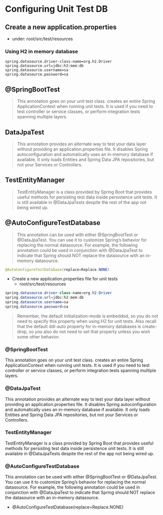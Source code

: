 # Configuring Unit Test DB

## Create a new application.properties
- under: root/src/test/resources

### Using H2 in memory database
```
spring.datasource.driver-class-name=org.h2.Driver
spring.datasource.url=jdbc:h2:mem:db
spring.datasource.username=sa
spring.datasource.password=sa
```

## @SpringBootTest
> This annotation goes on your unit test class. creates an entire Spring ApplicationContext when running unit tests. It is used if you need to test controller or service classes, or perform integration tests spanning multiple layers.

## DataJpaTest
> This annotation provides an alternate way to test your data layer without providing an application.properties file. It disables Spring autoconfiguration and automatically uses an in-memory database if available. It only loads Entities and Spring Data JPA repositories, but not your Services or Controllers.

## TestEntityManager
> TestEntityManager is a class provided by Spring Boot that provides useful methods for persisting test data inside persistence unit tests. It is still available in @DataJpaTests despite the rest of the app not being wired up.

## @AutoConfigureTestDatabase
> This annotation can be used with either @SpringBootTest or @DataJpaTest. You can use it to customize Spring’s behavior for replacing the normal datasource. For example, the following annotation could be used in conjunction with @DataJpaTest to indicate that Spring should NOT replace the datasource with an in-memory datasource.
```java
@AutoConfigureTestDatabase(replace=Replace.NONE)
```
- Create a new application.properties file for unit tests
  - root/src/test/resources
  
```java
spring.datasource.driver-class-name=org.h2.Driver
spring.datasource.url=jdbc:h2:mem:db
spring.datasource.username=sa
spring.datasource.password=sa
```
> Remember, the default initialization-mode is embedded, so you do not need to specify this property when using H2 for unit tests. Also recall that the default ddl-auto property for in-memory databases is create-drop, so you also do not need to set that property unless you wish some other behavior.

### @SpringBootTest
This annotation goes on your unit test class. creates an entire Spring ApplicationContext when running unit tests. It is used if you need to test controller or service classes, or perform integration tests spanning multiple layers.

### @DataJpaTest
This annotation provides an alternate way to test your data layer without providing an application.properties file. It disables Spring autoconfiguration and automatically uses an in-memory database if available. It only loads Entities and Spring Data JPA repositories, but not your Services or Controllers.

### TestEntityManager
TestEntityManager is a class provided by Spring Boot that provides useful methods for persisting test data inside persistence unit tests. It is still available in @DataJpaTests despite the rest of the app not being wired up.

### @AutoConfigureTestDatabase
This annotation can be used with either @SpringBootTest or @DataJpaTest. You can use it to customize Spring’s behavior for replacing the normal datasource. For example, the following annotation could be used in conjunction with @DataJpaTest to indicate that Spring should NOT replace the datasource with an in-memory datasource.
-  @AutoConfigureTestDatabase(replace=Replace.NONE)

